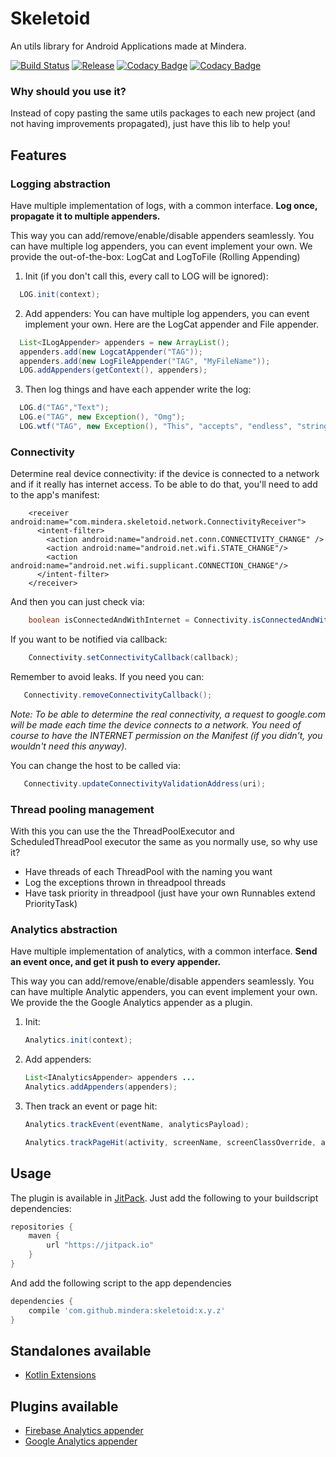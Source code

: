 # Skeletoid
An utils library for Android Applications made at Mindera.

[![Build Status](https://travis-ci.org/Mindera/skeletoid.svg)](https://travis-ci.org/Mindera/skeletoid)
[![Release](https://jitpack.io/v/mindera/skeletoid.svg)](https://jitpack.io/#mindera/skeletoid)
[![Codacy Badge](https://api.codacy.com/project/badge/Grade/86fd0ce3d3314d4f93999f98dbd96f26)](https://www.codacy.com/app/Skeletoid/skeletoid?utm_source=github.com&amp;utm_medium=referral&amp;utm_content=Mindera/skeletoid&amp;utm_campaign=Badge_Grade)
[![Codacy Badge](https://api.codacy.com/project/badge/Coverage/86fd0ce3d3314d4f93999f98dbd96f26)](https://www.codacy.com/app/Skeletoid/skeletoid?utm_source=github.com&utm_medium=referral&utm_content=Mindera/skeletoid&utm_campaign=Badge_Coverage)

### Why should you use it?
Instead of copy pasting the same utils packages to each new project (and not having improvements propagated), just have this lib to help you! 


## Features

### Logging abstraction
Have multiple implementation of logs, with a common interface. **Log once, propagate it to multiple appenders.** 

This way you can add/remove/enable/disable appenders seamlessly.
You can have multiple log appenders, you can event implement your own. We provide the out-of-the-box: LogCat and LogToFile (Rolling Appending)

1. Init (if you don't call this, every call to LOG will be ignored):

  ```java  
    LOG.init(context);
  ```

2. Add appenders:
    You can have multiple log appenders, you can event implement your own.
      Here are the LogCat appender and File appender.

  ```java
    List<ILogAppender> appenders = new ArrayList();
    appenders.add(new LogcatAppender("TAG")); 
    appenders.add(new LogFileAppender("TAG", "MyFileName"));
    LOG.addAppenders(getContext(), appenders);
  ```

3. Then log things and have each appender write the log:

 ```java
   LOG.d("TAG","Text");
   LOG.e("TAG", new Exception(), "Omg");
   LOG.wtf("TAG", new Exception(), "This", "accepts", "endless", "strings");
 ```


### Connectivity
Determine real device connectivity: if the device is connected to a network and if it really has internet access.
To be able to do that, you'll need to add to the app's manifest:

 ```android
     <receiver android:name="com.mindera.skeletoid.network.ConnectivityReceiver">
       <intent-filter>
         <action android:name="android.net.conn.CONNECTIVITY_CHANGE" />
         <action android:name="android.net.wifi.STATE_CHANGE"/>
         <action android:name="android.net.wifi.supplicant.CONNECTION_CHANGE"/>
       </intent-filter>
     </receiver>
 ```
 
And then you can just check via:

 ```java
     boolean isConnectedAndWithInternet = Connectivity.isConnectedAndWithInternetAvailable(context);
 ```
   
If you want to be notified via callback:
   
 ```java
     Connectivity.setConnectivityCallback(callback);
 ```

Remember to avoid leaks. If you need you can:

```java
   Connectivity.removeConnectivityCallback();
```
   

_Note: To be able to determine the real connectivity, a request to google.com will be made each time the device connects to a network. You need of course to have the INTERNET permission on the Manifest (if you didn't, you wouldn't need this anyway)._

You can change the host to be called via:

```java
   Connectivity.updateConnectivityValidationAddress(uri);
```

### Thread pooling management
With this you can use the the ThreadPoolExecutor and ScheduledThreadPool executor the same as you normally use, so why use it?
- Have threads of each ThreadPool with the naming you want
- Log the exceptions thrown in threadpool threads
- Have task priority in threadpool (just have your own Runnables extend PriorityTask)


### Analytics abstraction
Have multiple implementation of analytics, with a common interface. **Send an event once, and get it push to every appender.** 

This way you can add/remove/enable/disable appenders seamlessly.
You can have multiple Analytic appenders, you can event implement your own. We provide the the Google Analytics appender as a plugin. 

1. Init:

    ```java  
    Analytics.init(context);
    ```

2. Add appenders:
    

    ```java
    List<IAnalyticsAppender> appenders ...
    Analytics.addAppenders(appenders);
    ```
    
3. Then track an event or page hit:

   ```java
   Analytics.trackEvent(eventName, analyticsPayload);
   ```

   ```java
   Analytics.trackPageHit(activity, screenName, screenClassOverride, analyticsPayload);
   ```

## Usage

The plugin is available in [JitPack](https://jitpack.io/). Just add the following to your buildscript dependencies:

```groovy
repositories {
    maven {
        url "https://jitpack.io"
    }
}

```
And add the following script to the app dependencies

```groovy
dependencies {
    compile 'com.github.mindera:skeletoid:x.y.z'
}
```

## Standalones available
* [Kotlin Extensions](https://github.com/Mindera/skeletoid-kt-extensions)

## Plugins available
* [Firebase Analytics appender](https://github.com/Mindera/skeletoid-firebase-analytics)
* [Google Analytics appender](https://github.com/Mindera/skeletoid-googleanalytics)

